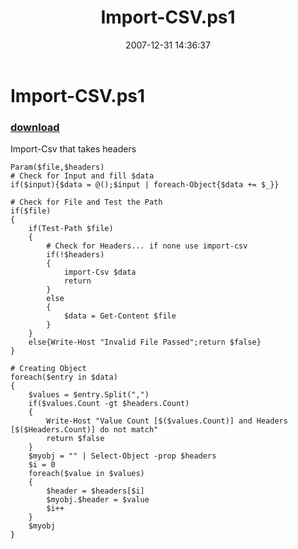 ﻿---
pid:            93
poster:         BSonPosh
title:          Import-CSV.ps1
date:           2007-12-31 14:36:37
format:         posh
parent:         0
parent:         0

---

# Import-CSV.ps1

### [download](93.ps1)

Import-Csv that takes headers

```posh
Param($file,$headers)
# Check for Input and fill $data
if($input){$data = @();$input | foreach-Object{$data += $_}}

# Check for File and Test the Path
if($file)
{
    if(Test-Path $file)
    {
        # Check for Headers... if none use import-csv
        if(!$headers)
        {
            import-Csv $data
            return
        }
        else
        {
            $data = Get-Content $file
        }
    }
    else{Write-Host "Invalid File Passed";return $false}
}
       
# Creating Object
foreach($entry in $data)
{
    $values = $entry.Split(",")
    if($values.Count -gt $headers.Count)
    {
        Write-Host "Value Count [$($values.Count)] and Headers [$($Headers.Count)] do not match"
        return $false
    }
    $myobj = "" | Select-Object -prop $headers
    $i = 0
    foreach($value in $values)
    {
        $header = $headers[$i]
        $myobj.$header = $value
        $i++
    }
    $myobj
}
```
